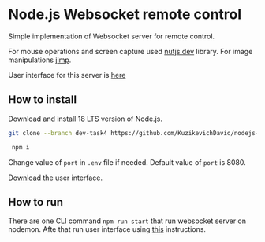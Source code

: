 # Node.js Websocket remote control
 
 Simple implementation of Websocket server for remote control. 

 For mouse operations and screen capture used [nutjs.dev](https://www.npmjs.com/package/@nut-tree/nut-js) library. 
 For image manipulations [jimp](https://www.npmjs.com/package/jimp).

 User interface for this server is [here](https://github.com/rolling-scopes-school/remote-control)

## How to install

 Download and install 18 LTS version of Node.js.

 ```bash
 git clone --branch dev-task4 https://github.com/KuzikevichDavid/nodejs-remote-control <path_where_to_clone>
```

```bash
 npm i
 ```

 Change value of `port` in `.env` file if needed. Default value of `port` is 8080.


 [Download](https://github.com/rolling-scopes-school/remote-control) the user interface.

## How to run

There are one CLI command `npm run start` that run websocket server on nodemon. 
Afte that run user interface using [this](https://github.com/rolling-scopes-school/remote-control/blob/main/README.md) instructions.
